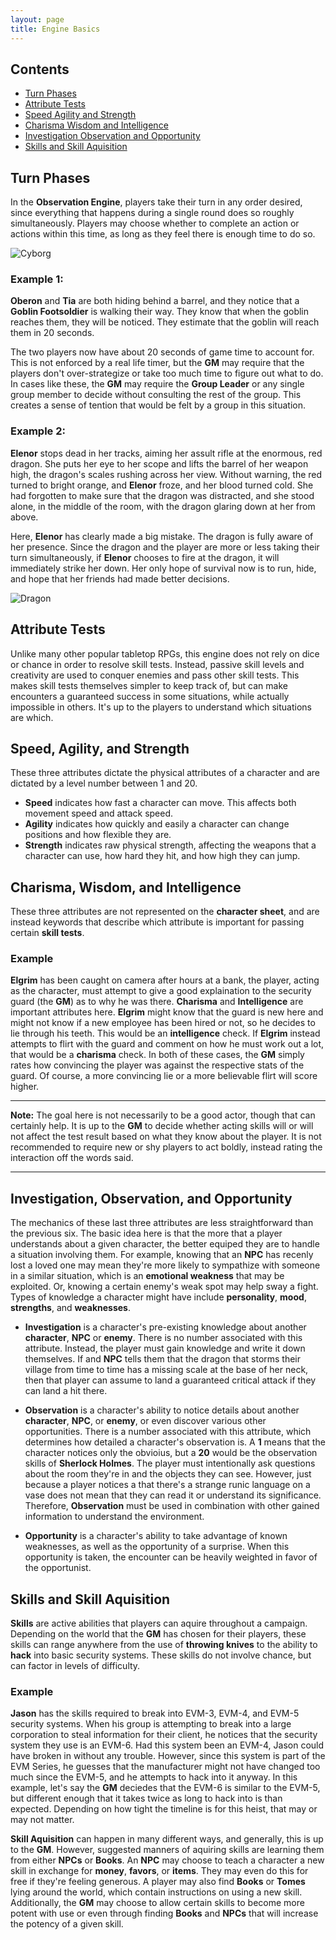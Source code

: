 ```yaml
---
layout: page
title: Engine Basics
---
```

## Contents
 
+ [Turn Phases](#turn-phases)  
+ [Attribute Tests](#attribute-tests)  
+ [Speed Agility and Strength](#speed-agility-and-strength)
+ [Charisma Wisdom and Intelligence](#charisma-wisdom-and-intelligence)
+ [Investigation Observation and Opportunity](#investigation-observation-and-opportunity)
+ [Skills and Skill Aquisition](#skills-and-skill-aquisition)

## Turn Phases
In the **Observation Engine**, players take their turn in any order desired, since everything that happens during a single round does so roughly simultaneously. Players may choose whether to complete an action or actions within this time, as long as they feel there is enough time to do so.

![Cyborg](./assets/fantasy-cyborg.jpg)

### Example 1:

**Oberon** and **Tia** are both hiding behind a barrel, and they notice that a **Goblin Footsoldier** is walking their way. They know that when the goblin reaches them, they will be noticed. They estimate that the goblin will reach them in 20 seconds.

The two players now have about 20 seconds of game time to account for. This is not enforced by a real life timer, but the **GM** may require that the players don't over-strategize or take too much time to figure out what to do. In cases like these, the **GM** may require the **Group Leader** or any single group member to decide without consulting the rest of the group. This creates a sense of tention that would be felt by a group in this situation.

### Example 2:
**Elenor** stops dead in her tracks, aiming her assult rifle at the enormous, red dragon. She puts her eye to her scope and lifts the barrel of her weapon high, the dragon's scales rushing across her view. Without warning, the red turned to bright orange, and **Elenor** froze, and her blood turned cold. She had forgotten to make sure that the dragon was distracted, and she stood alone, in the middle of the room, with the dragon glaring down at her from above.

Here, **Elenor** has clearly made a big mistake. The dragon is fully aware of her presence. Since the dragon and the player are more or less taking their turn simultaneously, if **Elenor** chooses to fire at the dragon, it will immediately strike her down. Her only hope of survival now is to run, hide, and hope that her friends had made better decisions.

![Dragon](./assets/dragon-shading.jpg)

## Attribute Tests

Unlike many other popular tabletop RPGs, this engine does not rely on dice or chance in order to resolve skill tests. Instead, passive skill levels and creativity are used to conquer enemies and pass other skill tests. This makes skill tests themselves simpler to keep track of, but can make encounters a guaranteed success in some situations, while actually impossible in others. It's up to the players to understand which situations are which.

## Speed, Agility, and Strength
These three attributes dictate the physical attributes of a character and are dictated by a level number between 1 and 20.

- **Speed** indicates how fast a character can move. This affects both movement speed and attack speed.
- **Agility** indicates how quickly and easily a character can change positions and how flexible they are.
- **Strength** indicates raw physical strength, affecting the weapons that a character can use, how hard they hit, and how high they can jump.

## Charisma, Wisdom, and Intelligence
These three attributes are not represented on the **character sheet**, and are instead keywords that describe which attribute is important for passing certain **skill tests**.

### Example
**Elgrim** has been caught on camera after hours at a bank, the player, acting as the character, must attempt to give a good explaination to the security guard (the **GM**) as to why he was there. **Charisma** and **Intelligence** are important attributes here. **Elgrim** might know that the guard is new here and might not know if a new employee has been hired or not, so he decides to lie through his teeth. This would be an **intelligence** check. If **Elgrim** instead attempts to flirt with the guard and comment on how he must work out a lot, that would be a **charisma** check. In both of these cases, the **GM** simply rates how convincing the player was against the respective stats of the guard. Of course, a more convincing lie or a more believable flirt will score higher.

---
**Note:** The goal here is not necessarily to be a good actor, though that can certainly help. It is up to the **GM** to decide whether acting skills will or will not affect the test result based on what they know about the player. It is not recommended to require new or shy players to act boldly, instead rating the interaction off the words said.

---

## Investigation, Observation, and Opportunity
The mechanics of these last three attributes are less straightforward than the previous six. The basic idea here is that the more that a player understands about a given character, the better equiped they are to handle a situation involving them. For example, knowing that an **NPC** has recenly lost a loved one may mean they're more likely to sympathize with someone in a similar situation, which is an **emotional weakness** that may be exploited. Or, knowing a certain enemy's weak spot may help sway a fight. Types of knowledge a character might have include **personality**, **mood**, **strengths**, and **weaknesses**.

- **Investigation** is a character's pre-existing knowledge about another **character**, **NPC** or **enemy**. There is no number associated with this attribute. Instead, the player must gain knowledge and write it down themselves. If and **NPC** tells them that the dragon that storms their village from time to time has a missing scale at the base of her neck, then that player can assume to land a guaranteed critical attack if they can land a hit there.

- **Observation** is a character's ability to notice details about another **character**, **NPC**, or **enemy**, or even discover various other opportunities. There is a number associated with this attribute, which determines how detailed a character's observation is. A **1** means that the character notices only the obvioius, but a **20** would be the observation skills of **Sherlock Holmes**. The player must intentionally ask questions about the room they're in and the objects they can see. However, just because a player notices a that there's a strange runic language on a vase does not mean that they can read it or understand its significance. Therefore, **Observation** must be used in combination with other gained information to understand the environment.

- **Opportunity** is a character's ability to take advantage of known weaknesses, as well as the opportunity of a surprise. When this opportunity is taken, the encounter can be heavily weighted in favor of the opportunist.

## Skills and Skill Aquisition
**Skills** are active abilities that players can aquire throughout a campaign. Depending on the world that the **GM** has chosen for their players, these skills can range anywhere from the use of **throwing knives** to the ability to **hack** into basic security systems. These skills do not involve chance, but can factor in levels of difficulty.

### Example
**Jason** has the skills required to break into EVM-3, EVM-4, and EVM-5 security systems. When his group is attempting to break into a large corporation to steal information for their client, he notices that the security system they use is an EVM-6. Had this system been an EVM-4, Jason could have broken in without any trouble. However, since this system is part of the EVM Series, he guesses that the manufacturer might not have changed too much since the EVM-5, and he attempts to hack into it anyway. In this example, let's say the **GM** deciedes that the EVM-6 is similar to the EVM-5, but different enough that it takes twice as long to hack into is than expected. Depending on how tight the timeline is for this heist, that may or may not matter.

**Skill Aquisition** can happen in many different ways, and generally, this is up to the **GM**. However, suggested manners of aquiring skills are learning them from either **NPCs** or **Books**. An **NPC** may choose to teach a character a new skill in exchange for **money**, **favors**, or **items**. They may even do this for free if they're feeling generous. A player may also find **Books** or **Tomes** lying around the world, which contain instructions on using a new skill. Additionally, the **GM** may choose to allow certain skills to become more potent with use or even through finding **Books** and **NPCs** that will increase the potency of a given skill.
